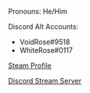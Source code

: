 Pronouns: He/Him

Discord Alt Accounts:
- VoidRose#9518
- WhiteRose#0117

[Steam Profile](https://steamcommunity.com/id/Dragenst1)

[Discord Stream Server](https://discord.com/invite/Fnpe7tCj5d)
